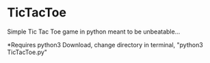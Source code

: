 # TicTacToe
Simple Tic Tac Toe game in python meant to be unbeatable...

*Requires python3
Download, change directory in terminal, "python3 TicTacToe.py"
